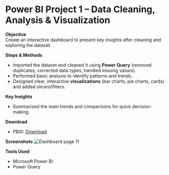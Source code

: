 # Power BI Project 1 – Data Cleaning, Analysis & Visualization

**Objective**  
Create an interactive dashboard to present key insights after cleaning and exploring the dataset.

**Steps & Methods**
- Imported the dataset and cleaned it using **Power Query** (removed duplicates, corrected data types, handled missing values).
- Performed basic analysis to identify patterns and trends.
- Designed clear, interactive **visualizations** (bar charts, pie charts, cards) and added slicers/filters.

**Key Insights**
- Summarized the main trends and comparisons for quick decision-making.

**Download**
- PBIX: [Download](./your_project_1.pbix)

**Screenshots**
![Dashboard page 11](./screenshots/page1.png)


**Tools Used**
- Microsoft Power BI
- Power Query
